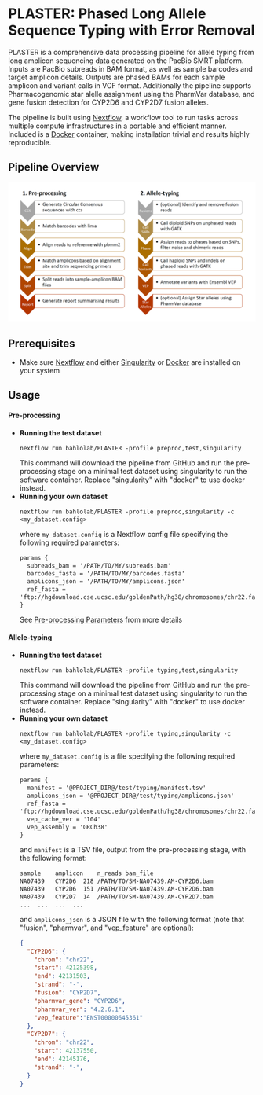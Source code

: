 # **PLASTER**: Phased Long Allele Sequence Typing with Error Removal

PLASTER is a comprehensive data processing pipeline for allele typing from long amplicon sequencing data generated on the PacBio SMRT platform. Inputs are PacBio subreads in BAM format, as well as sample barcodes and target amplicon details. Outputs are phased BAMs for each sample amplicon and variant calls in VCF format. Additionally the pipeline supports Pharmacogenomic star alelle assignment using the PharmVar database, and gene fusion detection for CYP2D6 and CYP2D7 fusion alleles.

The pipeline is built using [Nextflow](https://nextflow.io/), a workflow tool to run tasks across multiple compute infrastructures in a  portable and efficient manner. Included is a [Docker](https://www.docker.com/) container, making installation trivial and results highly reproducible. 

## Pipeline Overview
<p align="center"><img src="doc/diagram.png"/></p>

## Prerequisites

* Make sure [Nextflow](https://nextflow.io/) and either [Singularity](https://sylabs.io/guides/3.0/user-guide/index.html) or [Docker](https://www.docker.com/) are installed on your system

## Usage

#### Pre-processing

* **Running the test dataset**
  ```
  nextflow run bahlolab/PLASTER -profile preproc,test,singularity
  ```
  This command will download the pipeline from GitHub and run the pre-processing stage on a minimal test dataset using singularity to run the software container. Replace "singularity" with "docker" to use docker instead.
* **Running your own dataset**
  ```
  nextflow run bahlolab/PLASTER -profile preproc,singularity -c <my_dataset.config>
  ```
  where `my_dataset.config` is a Nextflow config file specifying the following required parameters:
  ```Nextflow
  params {
    subreads_bam = '/PATH/TO/MY/subreads.bam'
    barcodes_fasta = '/PATH/TO/MY/barcodes.fasta'
    amplicons_json = '/PATH/TO/MY/amplicons.json'
    ref_fasta = 'ftp://hgdownload.cse.ucsc.edu/goldenPath/hg38/chromosomes/chr22.fa.gz'
  }
  ```
  See [Pre-processing Parameters](doc/preproc.md) from more details

#### Allele-typing

* **Running the test dataset**
  ```
  nextflow run bahlolab/PLASTER -profile typing,test,singularity
  ```
  This command will download the pipeline from GitHub and run the pre-processing stage on a minimal test dataset using singularity to run the software container. Replace "singularity" with "docker" to use docker instead.
* **Running your own dataset**
  ```
  nextflow run bahlolab/PLASTER -profile typing,singularity -c <my_dataset.config>
  ```
  where `my_dataset.config` is a file specifying the following required parameters:
  ```Nextflow
  params {
    manifest = '@PROJECT_DIR@/test/typing/manifest.tsv'
    amplicons_json = '@PROJECT_DIR@/test/typing/amplicons.json'
    ref_fasta = 'ftp://hgdownload.cse.ucsc.edu/goldenPath/hg38/chromosomes/chr22.fa.gz'
    vep_cache_ver = '104'
    vep_assembly = 'GRCh38'
  }
  ```
  and `manifest` is a TSV file, output from the pre-processing stage, with the following format:
  ```
  sample	amplicon	n_reads	bam_file
  NA07439	CYP2D6	218	/PATH/TO/SM-NA07439.AM-CYP2D6.bam
  NA07439	CYP2D6	151	/PATH/TO/SM-NA07439.AM-CYP2D6.bam
  NA07439	CYP2D7	14	/PATH/TO/SM-NA07439.AM-CYP2D7.bam
  ...  ...  ...  ...
  ```
  and `amplicons_json` is a JSON file with the following format (note that "fusion", "pharmvar", and "vep_feature" are optional):
  ```JSON
  {
    "CYP2D6": {
      "chrom": "chr22",
      "start": 42125398,
      "end": 42131503,
      "strand": "-",
      "fusion": "CYP2D7",
      "pharmvar_gene": "CYP2D6",
      "pharmvar_ver": "4.2.6.1",
      "vep_feature":"ENST00000645361"
    },
    "CYP2D7": {
      "chrom": "chr22",
      "start": 42137550,
      "end": 42145176,
      "strand": "-",
    }
  }
  ```




